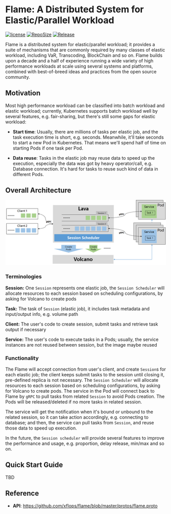 # Flame: A Distributed System for Elastic/Parallel Workload

[![license](https://img.shields.io/github/license/xflops/flame)](http://github.com/xflops/flame)
[![RepoSize](https://img.shields.io/github/repo-size/xflops/flame)](http://github.com/xflops/flame)
[![Release](https://img.shields.io/github/release/xflops/flame)](https://github.com/xflops/flame/releases)

Flame is a distributed system for elastic/parallel workload; it provides a suite of mechanisms that are commonly required by many classes of elastic workload, 
including VaR, Transcoding, BlockChain and so on. Flame builds upon a decade and a half of experience running a wide variety of high performance workloads
at scale using several systems and platforms, combined with best-of-breed ideas and practices from the open source community.

## Motivation

Most high performance workload can be classified into batch workload and elastic workload; currently, Kubernetes supports batch workload well by
several features, e.g. fair-sharing, but there's still some gaps for elastic workload:

* **Start time**: Usually, there are millions of tasks per elastic job, and the task execution time is short, e.g. seconds. Meanwhile, it'll take seconds to start a new Pod in Kubernetes.
  That means we'll spend half of time on starting Pods if one task per Pod.

* **Data reuse**: Tasks in the elastic job may reuse data to speed up the execution, especially the data was got by heavy operator/call, e.g. Database connection.
  It's hard for tasks to reuse such kind of data in different Pods.

## Overall Architecture

![flame-architecture](docs/images/flame-architecture.png)

### Terminologies

**Session:** One `Session` represents one elastic job, the `Session Scheduler` will allocate resources to each session based on scheduling configurations, by asking for Volcano to create pods

**Task:** The task of `Session` (elastic job), it includes task metadata and input/output info, e.g. volume path

**Client:** The user's code to create session, submit tasks and retrieve task output if necessary

**Service:** The user's code to execute tasks in a Pods; usually, the service instances are not reused between session, but the image maybe reused

### Functionality

The Flame will accept connection from user's client, and create `Session`s for each elastic job; the client keeps submit tasks to the session until closing it, pre-defined replica is not necessary.  The `Session Scheduler` will allocate resources to each session based on scheduling configurations, by asking for Volcano to create pods. The service in the Pod will connect back to Flame by `gRPC` to pull tasks from related `Session` to avoid Pods creation. The Pods will be released/deleted if no more tasks in related session.

The service will get the notification when it's bound or unbound to the related session, so it can take action accordingly, e.g. connecting to database; and then, the service can pull tasks from `Session`, and reuse those data to speed up execution.

In the future, the `Session scheduler` will provide several features to improve the performance and usage, e.g. proportion, delay release, min/max and so on.

## Quick Start Guide

TBD

## Reference

* **API**: https://github.com/xflops/flame/blob/master/protos/flame.proto

